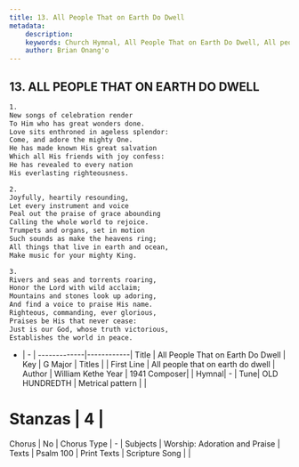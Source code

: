 ```yaml
---
title: 13. All People That on Earth Do Dwell
metadata:
    description: 
    keywords: Church Hymnal, All People That on Earth Do Dwell, All people that on earth do dwell, 
    author: Brian Onang'o
---
```



## 13. ALL PEOPLE THAT ON EARTH DO DWELL

```txt
1.
New songs of celebration render
To Him who has great wonders done.
Love sits enthroned in ageless splendor:
Come, and adore the mighty One.
He has made known His great salvation
Which all His friends with joy confess:
He has revealed to every nation
His everlasting righteousness.

2.
Joyfully, heartily resounding,
Let every instrument and voice
Peal out the praise of grace abounding
Calling the whole world to rejoice.
Trumpets and organs, set in motion
Such sounds as make the heavens ring;
All things that live in earth and ocean,
Make music for your mighty King.

3.
Rivers and seas and torrents roaring,
Honor the Lord with wild acclaim;
Mountains and stones look up adoring,
And find a voice to praise His name.
Righteous, commanding, ever glorious,
Praises be His that never cease:
Just is our God, whose truth victorious,
Establishes the world in peace.
```

- |   -  |
-------------|------------|
Title | All People That on Earth Do Dwell |
Key | G Major |
Titles |  |
First Line | All people that on earth do dwell |
Author | William Kethe
Year | 1941
Composer|  |
Hymnal|  - |
Tune| OLD HUNDREDTH |
Metrical pattern | |
# Stanzas | 4 |
Chorus | No |
Chorus Type | - |
Subjects | Worship: Adoration and Praise |
Texts | Psalm 100 |
Print Texts | 
Scripture Song |  |
  
